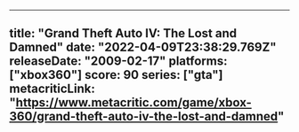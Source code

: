 
---
title: "Grand Theft Auto IV: The Lost and Damned"
date: "2022-04-09T23:38:29.769Z"
releaseDate: "2009-02-17"
platforms: ["xbox360"]
score: 90
series: ["gta"]
metacriticLink: "https://www.metacritic.com/game/xbox-360/grand-theft-auto-iv-the-lost-and-damned"
---
